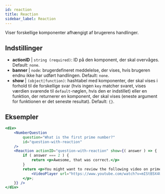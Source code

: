 ```yaml
---
id: reaction 
title: Reaction
sidebar_label: Reaction
---
```


Viser forskellige komponenter afhængigt af brugerens handlinger.

## Indstillinger

* __actionID__ | `string (required)`: ID på den komponent, der skal overvåges. Default: `none`.
* __banner__ | `node`: brugerdefineret meddelelse, der vises, hvis brugeren endnu ikke har udført handlingen. Default: `none`.
* __show__ | `(object|function)`: hashtabel med komponenter, der skal vises i forhold til de forskellige svar (hvis ingen `key` matcher svaret, vises værdien svarende til `default`-nøglen, hvis den er indstillet) eller en funktion, der returnerer en komponent, der skal vises (eneste argument for funktionen er det seneste resultat). Default: `{}`.


## Eksempler

```jsx live
<div>
	<NumberQuestion
		question="What is the first prime number?"
		id="question-with-reaction"
	/>
	<Reaction actionID="question-with-reaction" show={( answer ) => {
		if ( answer === 2 ) {
			return <p>Awesome, that was correct.</p>
		}
		return <p>You might want to review the following video on prime numbers:
			<VideoPlayer url="https://www.youtube.com/watch?v=mIStB5X4U8M" />
		</p>;
	}} />
</div>
``` 

